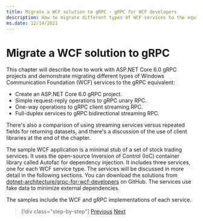 ```yaml
---
title: Migrate a WCF solution to gRPC - gRPC for WCF developers
description: How to migrate different types of WCF services to the equivalent in gRPC.
ms.date: 12/14/2021
---
```


# Migrate a WCF solution to gRPC

This chapter will describe how to work with ASP.NET Core 6.0 gRPC projects and demonstrate migrating different types of Windows Communication Foundation (WCF) services to the gRPC equivalent:

- Create an ASP.NET Core 6.0 gRPC project.
- Simple request-reply operations to gRPC unary RPC.
- One-way operations to gRPC client streaming RPC.
- Full-duplex services to gRPC bidirectional streaming RPC.

There's also a comparison of using streaming services versus repeated fields for returning datasets, and there's a discussion of the use of client libraries at the end of the chapter.

The sample WCF application is a minimal stub of a set of stock trading services. It uses the open-source Inversion of Control (IoC) container library called Autofac for dependency injection. It includes three services, one for each WCF service type. The services will be discussed in more detail in the following sections. You can download the solutions from [dotnet-architecture/grpc-for-wcf-developers](https://github.com/dotnet-architecture/grpc-for-wcf-developers) on GitHub. The services use fake data to minimize external dependencies.

The samples include the WCF and gRPC implementations of each service.

>[!div class="step-by-step"]
>[Previous](ws-protocols.md)
>[Next](create-project.md)
